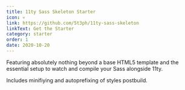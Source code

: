 ```yaml
---
title: 11ty Sass Skeleton Starter
icon: 💀
link: https://github.com/5t3ph/11ty-sass-skeleton
linkText: Get the Starter
category: starter
order: 1
date: 2020-10-20
---
```


Featuring absolutely nothing beyond a base HTML5 template and the essential setup to watch and compile your Sass alongside 11ty.

Includes minifiying and autoprefixing of styles postbuild.
